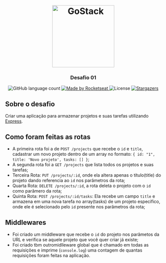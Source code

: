 <h1 align="center">
	<img alt="GoStack" src="https://rocketseat-cdn.s3-sa-east-1.amazonaws.com/bootcamp-header.png" width="200px" />
</h1>

<h3 align="center">
		Desafio 01
</h3>

<p align="center">
  <img alt="GitHub language count" src="https://img.shields.io/github/languages/count/rocketseat/bootcamp-gostack-desafio-01?color=%2304D361">

  <a href="https://rocketseat.com.br">
    <img alt="Made by Rocketseat" src="https://img.shields.io/badge/made%20by-Rocketseat-%2304D361">
  </a>

  <img alt="License" src="https://img.shields.io/badge/license-MIT-%2304D361">

  <a href="https://github.com/Rocketseat/bootcamp-gostack-desafio-01/stargazers">
    <img alt="Stargazers" src="https://img.shields.io/github/stars/rocketseat/bootcamp-gostack-desafio-01?style=social">
  </a>
</p>

## Sobre o desafio

Criar uma aplicação para armazenar projetos e suas tarefas utilizando [Express](https://expressjs.com/pt-br/).

## Como foram feitas as rotas

- A primeira rota foi a de `POST /projects` que recebe o `id` e `title`, cadastrar um novo projeto dentro de um array no formato: `{ id: "1", title: 'Novo projeto', tasks: [] }`;
- A segunda rota foi a `GET /projects` que lista todos os projetos e suas tarefas;
- Terceira Rota: `PUT /projects/:id`, onde ela altera apenas o título(title) do projeto dando referencia ao `id` nos parâmetros da rota;
- Quarta Rota: `DELETE /projects/:id`, a rota deleta o projeto com o `id` como parâmero da rota;
- Quinta Rota: `POST /projects/:id/tasks`: Ela recebe um campo `title` e armazena em uma nova tarefa no array(tasks) de um projeto específico, onde ele é selecionado pelo `id` presente nos parâmetros da rota;

## Middlewares

- Foi criado um middleware que recebe o `id` do projeto nos parâmetos da URL e verifica se aquele projeto que você quer criar já existe;
- Foi criado tbm outromidlleware global que é chamado em todas as requisições e imprime (`console.log`) uma contagem de quantas requisições foram feitas na aplicação.
